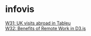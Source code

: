 # infovis

[W31: UK visits abroad in Tableu](https://bichodev.github.io/infovis/w31/)  
[W32: Benefits of Remote Work in D3.js](https://bichodev.github.io/infovis/w32/)  

